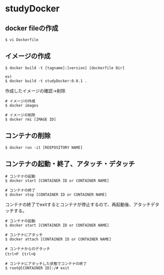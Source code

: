 # studyDocker

## docker fileの作成

```
$ vi Dockerfile
```

## イメージの作成

```
$ docker build -t [tagname]:[version] [dockerfile Dir]

ex)
$ docker build -t studyDocker:0.0.1 .
```

作成したイメージの確認→削除

```
# イメージの作成
$ docker images

# イメージの削除
$ docker rmi [IMAGE ID]
```

## コンテナの削除

```
$ docker run -it [REEPOSITORY NAME]
```

## コンテナの起動・終了、アタッチ・デタッチ

```
# コンテナの起動
$ docker start [CONTAINER ID or CONTAINER NAME]

# コンテナの終了
$ docker stop [CONTAINER ID or CONTAINER NAME]
```

コンテナの終了でexitするとコンテナが停止するので、再起動後、アタッチデタッチする。
```
# コンテナの起動
$ docker start [CONTAINER ID or CONTAINER NAME]

# コンテナにアタッチ
$ docker attach [CONTAINER ID or CONTAINER NAME]

# コンテナからのデタッチ
Ctrl+P　Ctrl+Q

# コンテナにアタッチした状態でコンテナの終了
$ root@[CONTAINER ID]:/# exit
```
